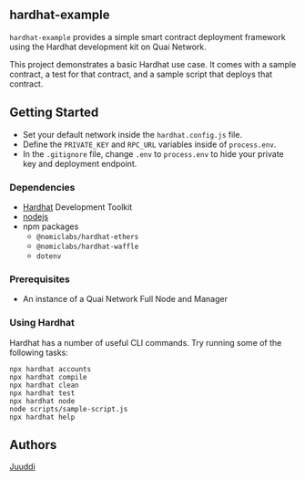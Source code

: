 ## hardhat-example

`hardhat-example` provides a simple smart contract deployment framework using the Hardhat development kit on Quai Network.

This project demonstrates a basic Hardhat use case. It comes with a sample contract, a test for that contract, and a sample script that deploys that contract.

## Getting Started

* Set your default network inside the `hardhat.config.js` file.
* Define the `PRIVATE_KEY` and `RPC_URL` variables inside of `process.env`.
* In the `.gitignore` file, change `.env` to `process.env` to hide your private key and deployment endpoint.

### Dependencies

* [Hardhat](https://hardhat.org/) Development Toolkit 
* [nodejs](https://nodejs.org/en/)
* npm packages
    * `@nomiclabs/hardhat-ethers`
    * `@nomiclabs/hardhat-waffle`
    * `dotenv`

### Prerequisites

* An instance of a Quai Network Full Node and Manager

### Using Hardhat

Hardhat has a number of useful CLI commands.  Try running some of the following tasks:

```shell
npx hardhat accounts
npx hardhat compile
npx hardhat clean
npx hardhat test
npx hardhat node
node scripts/sample-script.js
npx hardhat help
```

## Authors

[Juuddi](https://github.com/Juuddi)
